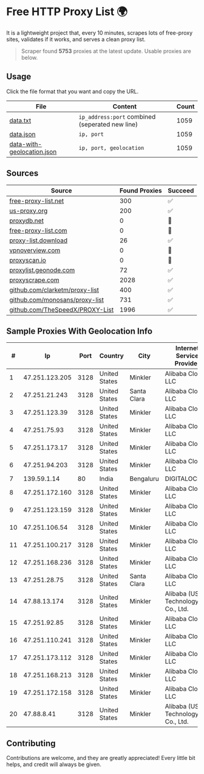 
# Free HTTP Proxy List 🌍

It is a lightweight project that, every 10 minutes, scrapes lots of free-proxy sites, validates if it works, and serves a clean proxy list.


> Scraper found **5753** proxies at the latest update. Usable proxies are below.

## Usage

Click the file format that you want and copy the URL.


|File|Content|Count|
|----|-------|-----|
|[data.txt](https://raw.githubusercontent.com/themiralay/Proxy-List-World/master/data.txt)|`ip_address:port` combined (seperated new line)|1059|
|[data.json](https://raw.githubusercontent.com/themiralay/Proxy-List-World/master/data.json)|`ip, port`|1059|
|[data-with-geolocation.json](https://raw.githubusercontent.com/themiralay/Proxy-List-World/master/data-with-geolocation.json)|`ip, port, geolocation`|1059|

## Sources

|Source|Found Proxies|Succeed|
|------|-------------|-------|
|[free-proxy-list.net](https://free-proxy-list.net)|300|✅|
|[us-proxy.org](https://www.us-proxy.org)|200|✅|
|[proxydb.net](http://proxydb.net)|0|🚫|
|[free-proxy-list.com](https://free-proxy-list.com/?page=&port=&type%5B%5D=http&type%5B%5D=https&up_time=0&search=Search)|0|🚫|
|[proxy-list.download](https://www.proxy-list.download/HTTP)|26|✅|
|[vpnoverview.com](https://vpnoverview.com/privacy/anonymous-browsing/free-proxy-servers)|0|🚫|
|[proxyscan.io](https://www.proxyscan.io)|0|🚫|
|[proxylist.geonode.com](https://proxylist.geonode.com/api/proxy-list?limit=300&page=1&sort_by=lastChecked&sort_type=desc&protocols=http,https)|72|✅|
|[proxyscrape.com](https://api.proxyscrape.com/v2/?request=displayproxies&protocol=http&timeout=10000&country=all&ssl=all&anonymity=all)|2028|✅|
|[github.com/clarketm/proxy-list](https://raw.githubusercontent.com/clarketm/proxy-list/master/proxy-list-raw.txt)|400|✅|
|[github.com/monosans/proxy-list](https://raw.githubusercontent.com/monosans/proxy-list/main/proxies/http.txt)|731|✅|
|[github.com/TheSpeedX/PROXY-List](https://raw.githubusercontent.com/TheSpeedX/PROXY-List/master/http.txt)|1996|✅|


## Sample Proxies With Geolocation Info

|#|Ip|Port|Country|City|Internet Service Provider|
|-|--|----|-------|----|-------------------------|
|1|47.251.123.205|3128|United States|Minkler|Alibaba Cloud LLC|
|2|47.251.21.243|3128|United States|Santa Clara|Alibaba Cloud LLC|
|3|47.251.123.39|3128|United States|Minkler|Alibaba Cloud LLC|
|4|47.251.75.93|3128|United States|Minkler|Alibaba Cloud LLC|
|5|47.251.173.17|3128|United States|Minkler|Alibaba Cloud LLC|
|6|47.251.94.203|3128|United States|Minkler|Alibaba Cloud LLC|
|7|139.59.1.14|80|India|Bengaluru|DIGITALOCEAN|
|8|47.251.172.160|3128|United States|Minkler|Alibaba Cloud LLC|
|9|47.251.123.159|3128|United States|Minkler|Alibaba Cloud LLC|
|10|47.251.106.54|3128|United States|Minkler|Alibaba Cloud LLC|
|11|47.251.100.217|3128|United States|Minkler|Alibaba Cloud LLC|
|12|47.251.168.236|3128|United States|Minkler|Alibaba Cloud LLC|
|13|47.251.28.75|3128|United States|Santa Clara|Alibaba Cloud LLC|
|14|47.88.13.174|3128|United States|Minkler|Alibaba (US) Technology Co., Ltd.|
|15|47.251.92.85|3128|United States|Minkler|Alibaba Cloud LLC|
|16|47.251.110.241|3128|United States|Minkler|Alibaba Cloud LLC|
|17|47.251.173.112|3128|United States|Minkler|Alibaba Cloud LLC|
|18|47.251.168.213|3128|United States|Minkler|Alibaba Cloud LLC|
|19|47.251.172.158|3128|United States|Minkler|Alibaba Cloud LLC|
|20|47.88.8.41|3128|United States|Minkler|Alibaba (US) Technology Co., Ltd.|



## Contributing

Contributions are welcome, and they are greatly appreciated! Every
little bit helps, and credit will always be given.

